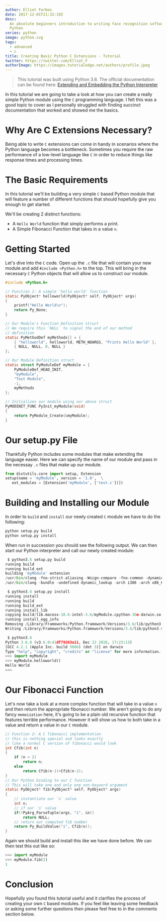 ```yaml
---
author: Elliot Forbes
date: 2017-12-01T21:32:19Z
desc:
  An absolute beginners introduction to writing face recognition software in
  Python
series: python
image: python.svg
tags:
  - advanced
  - c
title: Creating Basic Python C Extensions - Tutorial
twitter: https://twitter.com/Elliot_F
authorImage: https://images.tutorialedge.net/authors/profile.jpeg
---
```


> This tutorial was built using Python 3.6. The official documentation can be
> found here:
> [Extending and Embedding the Python Interpreter](https://docs.python.org/3/extending/index.html)

In this tutorial we are going to take a look at how you can create a really
simple Python module using the `C` programming language. I felt this was a good
topic to cover as I personally struggled with finding succinct documentation
that worked and showed me the basics.

# Why Are C Extensions Necessary?

Being able to write `C` extensions can come in handy in scenarios where the
Python language becomes a bottleneck. Sometimes you require the raw performance
of a low-level language like `C` in order to reduce things like response times
and processing times.

# The Basic Requirements

In this tutorial we'll be building a very simple `C` based Python module that
will feature a number of different functions that should hopefully give you
enough to get started.

We'll be creating 2 distinct functions:

- A `Hello World` function that simply performs a print.
- A Simple Fibonacci Function that takes in a value `n`.

# Getting Started

Let's dive into the `C` code. Open up the `.c` file that will contain your new
module and add `#include <Python.h>` to the top. This will bring in the
necessary `C` Python objects that will allow us to construct our module.

```c
#include <Python.h>

// Function 1: A simple 'hello world' function
static PyObject* helloworld(PyObject* self, PyObject* args)
{
    printf("Hello World\n");
    return Py_None;
}

// Our Module's Function Definition struct
// We require this `NULL` to signal the end of our method
// definition
static PyMethodDef myMethods[] = {
    { "helloworld", helloworld, METH_NOARGS, "Prints Hello World" },
    { NULL, NULL, 0, NULL }
};

// Our Module Definition struct
static struct PyModuleDef myModule = {
    PyModuleDef_HEAD_INIT,
    "myModule",
    "Test Module",
    -1,
    myMethods
};

// Initializes our module using our above struct
PyMODINIT_FUNC PyInit_myModule(void)
{
    return PyModule_Create(&myModule);
}
```

# Our setup.py File

Thankfully Python includes some modules that make extending the language easier.
Here we can specify the name of our module and pass in the necessay `.c` files
that make up our module.

```py
from distutils.core import setup, Extension
setup(name = 'myModule', version = '1.0',  \
   ext_modules = [Extension('myModule', ['test.c'])])
```

# Building and Installing our Module

In order to `build` and `install` our newly created `C` module we have to do the
following:

```bash
python setup.py build
python setup.py install
```

When run in succession you should see the following output. We can then start
our Python interpreter and call our newly created module:

```py
 $ python3.6 setup.py build
running build
running build_ext
building 'myModule' extension
/usr/bin/clang -fno-strict-aliasing -Wsign-compare -fno-common -dynamic -DNDEBUG -g -fwrapv -O3 -Wall -Wstrict-prototypes -arch i386 -arch x86_64 -g -I/Library/Frameworks/Python.framework/Versions/3.6/include/python3.6m -c test.c -o build/temp.macosx-10.6-intel-3.6/test.o
/usr/bin/clang -bundle -undefined dynamic_lookup -arch i386 -arch x86_64 -g build/temp.macosx-10.6-intel-3.6/test.o -o build/lib.macosx-10.6-intel-3.6/myModule.cpython-36m-darwin.so

 $ python3.6 setup.py install
running install
running build
running build_ext
running install_lib
copying build/lib.macosx-10.6-intel-3.6/myModule.cpython-36m-darwin.so -> /Library/Frameworks/Python.framework/Versions/3.6/lib/python3.6/site-packages
running install_egg_info
Removing /Library/Frameworks/Python.framework/Versions/3.6/lib/python3.6/site-packages/myModule-1.0-py3.6.egg-info
Writing /Library/Frameworks/Python.framework/Versions/3.6/lib/python3.6/site-packages/myModule-1.0-py3.6.egg-info

 $ python3.6
Python 3.6.0 (v3.6.0:41df79263a11, Dec 22 2016, 17:23:13)
[GCC 4.2.1 (Apple Inc. build 5666) (dot 3)] on darwin
Type "help", "copyright", "credits" or "license" for more information.
>>> import myModule
>>> myModule.helloworld()
Hello World
>>>
```

# Our Fibonacci Function

Let's now take a look at a more complex function that will take in a value `n`
and then return the appropriate fibonacci number. We aren't going to do any
fancy `memoization` here, it's going to be a plain old recursive function that
features terrible performance. However it will show us how to both take in a
value and return a value in our `C` module.

```c
// Function 2: A C fibonacci implementation
// this is nothing special and looks exactly
// like a normal C version of fibonacci would look
int Cfib(int n)
{
    if (n < 2)
        return n;
    else
        return Cfib(n-1)+Cfib(n-2);
}
// Our Python binding to our C function
// This will take one and only one non-keyword argument
static PyObject* fib(PyObject* self, PyObject* args)
{
    // instantiate our `n` value
    int n;
    // if our `n` value
    if(!PyArg_ParseTuple(args, "i", &n))
        return NULL;
    // return our computed fib number
    return Py_BuildValue("i", Cfib(n));
}
```

Again we should build and install this like we have done before. We can then
test this out like so:

```py
>>> import myModule
>>> myModule.fib(2)
1
```

# Conclusion

Hopefully you found this tutorial useful and it clarifies the process of
creating your own `C` based modules. If you feel like leaving some feedback or
asking some further questions then please feel free to in the comments section
below.
